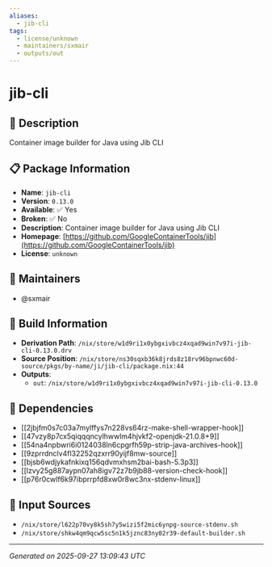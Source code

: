 ```yaml
---
aliases:
  - jib-cli
tags:
  - license/unknown
  - maintainers/sxmair
  - outputs/out
---
```


# jib-cli

## 📝 Description

Container image builder for Java using Jib CLI

## 📋 Package Information

- **Name**: `jib-cli`
- **Version**: `0.13.0`
- **Available**: ✅ Yes
- **Broken**: ✅ No
- **Description**: Container image builder for Java using Jib CLI
- **Homepage**: [https://github.com/GoogleContainerTools/jib](https://github.com/GoogleContainerTools/jib)
- **License**: `unknown`
## 👥 Maintainers

- @sxmair


## 🔧 Build Information

- **Derivation Path**: `/nix/store/w1d9ri1x0ybgxivbcz4xqad9win7v97i-jib-cli-0.13.0.drv`
- **Source Position**: `/nix/store/ns30sqxb36k8jrds8z18rv96bpnwc60d-source/pkgs/by-name/ji/jib-cli/package.nix:44`
- **Outputs**:
  - `out`:  `/nix/store/w1d9ri1x0ybgxivbcz4xqad9win7v97i-jib-cli-0.13.0`

## 🔗 Dependencies

- [[2jbjfm0s7c03a7mylffys7n228vs64rz-make-shell-wrapper-hook]]
- [[47vzy8p7cx5qiqqqncylhwwlm4hjvkf2-openjdk-21.0.8+9]]
- [[54na4npbwri6i0124038ln6cpgrfh59p-strip-java-archives-hook]]
- [[9zprrdnclv4fl32252qzxrr90yijf8mw-source]]
- [[bjsb6wdjykafnkixq156qdvmxhsm2bai-bash-5.3p3]]
- [[lzvy25g887aypn07ah8igv72z7b9jb88-version-check-hook]]
- [[p76r0cwlf6k97ibprrpfd8xw0r8wc3nx-stdenv-linux]]

## 📁 Input Sources

- `/nix/store/l622p70vy8k5sh7y5wizi5f2mic6ynpg-source-stdenv.sh`
- `/nix/store/shkw4qm9qcw5sc5n1k5jznc83ny02r39-default-builder.sh`

---
*Generated on 2025-09-27 13:09:43 UTC*
